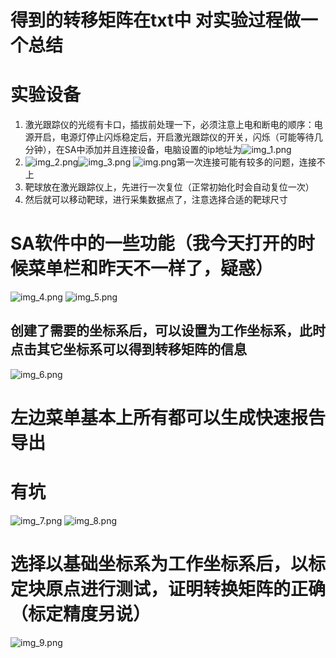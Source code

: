# 得到的转移矩阵在txt中 对实验过程做一个总结
# 实验设备
1. 激光跟踪仪的光缆有卡口，插拔前处理一下，必须注意上电和断电的顺序：电源开启，电源灯停止闪烁稳定后，开启激光跟踪仪的开关，闪烁（可能等待几分钟），在SA中添加并且连接设备，电脑设置的ip地址为![img_1.png](img_1.png)
2. ![img_2.png](img_2.png)![img_3.png](img_3.png)
![img.png](img.png)第一次连接可能有较多的问题，连接不上
3. 靶球放在激光跟踪仪上，先进行一次复位（正常初始化时会自动复位一次）
4. 然后就可以移动靶球，进行采集数据点了，注意选择合适的靶球尺寸

# SA软件中的一些功能（我今天打开的时候菜单栏和昨天不一样了，疑惑）
![img_4.png](img_4.png)
![img_5.png](img_5.png)
## 创建了需要的坐标系后，可以设置为工作坐标系，此时点击其它坐标系可以得到转移矩阵的信息
![img_6.png](img_6.png)

# 左边菜单基本上所有都可以生成快速报告导出

# 有坑
![img_7.png](img_7.png)
![img_8.png](img_8.png)


# 选择以基础坐标系为工作坐标系后，以标定块原点进行测试，证明转换矩阵的正确（标定精度另说）
![img_9.png](img_9.png)